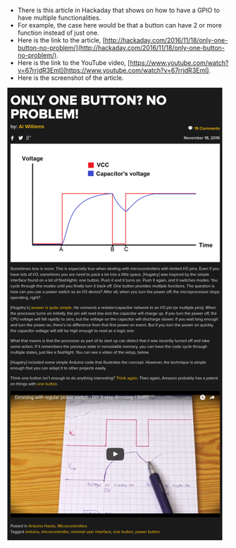 * There is this article in Hackaday that shows on how to have a GPIO to have multiple functionalities.
* For example, the case here would be that a button can have 2 or more function instead of just one.
* Here is the link to the article, [http://hackaday.com/2016/11/18/only-one-button-no-problem/](http://hackaday.com/2016/11/18/only-one-button-no-problem/).
* Here is the link to the YouTube video, [https://www.youtube.com/watch?v=67rrjdR3EmI](https://www.youtube.com/watch?v=67rrjdR3EmI).
* Here is the screenshot of the article.

![./20161119-1929-cet-one-button-multiple-function-with-gpio-1.png](./20161119-1929-cet-one-button-multiple-function-with-gpio-1.png)
